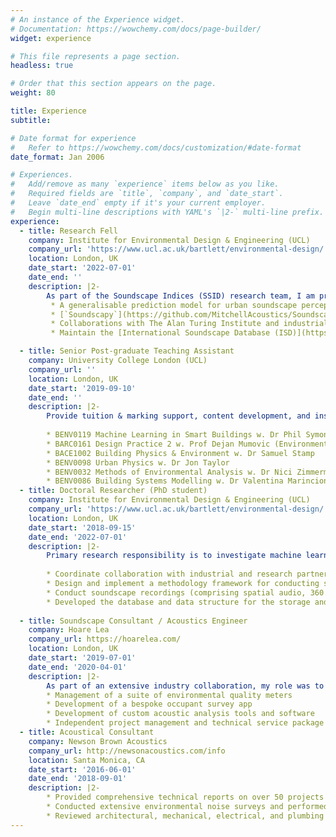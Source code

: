 ```yaml
---
# An instance of the Experience widget.
# Documentation: https://wowchemy.com/docs/page-builder/
widget: experience

# This file represents a page section.
headless: true

# Order that this section appears on the page.
weight: 80

title: Experience
subtitle:

# Date format for experience
#   Refer to https://wowchemy.com/docs/customization/#date-format
date_format: Jan 2006

# Experiences.
#   Add/remove as many `experience` items below as you like.
#   Required fields are `title`, `company`, and `date_start`.
#   Leave `date_end` empty if it's your current employer.
#   Begin multi-line descriptions with YAML's `|2-` multi-line prefix.
experience:
  - title: Research Fell
    company: Institute for Environmental Design & Engineering (UCL)
    company_url: 'https://www.ucl.ac.uk/bartlett/environmental-design/'
    location: London, UK
    date_start: '2022-07-01'
    date_end: ''
    description: |2-
        As part of the Soundscape Indices (SSID) research team, I am primarily responsible for the development of machine learning models, data management and publication, and industry collaborations. My projects and appointments include:
         * A generalisable prediction model for urban soundscape perception
         * [`Soundscapy`](https://github.com/MitchellAcoustics/Soundscapy) an open-source Python package for soundscape data analysis and visualisation
         * Collaborations with The Alan Turing Institute and industrial partners
         * Maintain the [International Soundscape Database (ISD)](https://www.zenodo.org/record/6331810), the Soundscape Attributes Translation Database, and the DeLTA Database

  - title: Senior Post-graduate Teaching Assistant
    company: University College London (UCL)
    company_url: ''
    location: London, UK
    date_start: '2019-09-10'
    date_end: ''
    description: |2-
        Provide tuition & marking support, content development, and instruct students for the following courses:
              
        * BENV0119 Machine Learning in Smart Buildings w. Dr Phil Symonds (syllabus development, lecture and tutorial writing, ML and Python support)
        * BARC0161 Design Practice 2 w. Prof Dejan Mumovic (Environmental Tutor in HVAC acoustics, lecture and tutorial writing, building design guidance)
        * BACE1002 Building Physics & Environment w. Dr Samuel Stamp
        * BENV0098 Urban Physics w. Dr Jon Taylor
        * BENV0032 Methods of Environmental Analysis w. Dr Nici Zimmermann (statistics tutorials)
        * BENV0086 Building Systems Modelling w. Dr Valentina Marincioni (general Python programming support)
  - title: Doctoral Researcher (PhD student)
    company: Institute for Environmental Design & Engineering (UCL)
    company_url: 'https://www.ucl.ac.uk/bartlett/environmental-design/'
    location: London, UK
    date_start: '2018-09-15'
    date_end: '2022-07-01'
    description: |2-
        Primary research responsibility is to investigate machine learning and regression modelling of soundscapes based on acoustical and non-acoustical factors. As a team member on the SSID project group, practical responsibilities include:
        
        * Coordinate collaboration with industrial and research partners to promote the implementation of Soundscape in practice
        * Design and implement a methodology framework for conducting soundscape assessments for use in research across the world
        * Conduct soundscape recordings (comprising spatial audio, 360 degree video, sound level meter measurements, and in-depth questionnaires) at 40+ locations around the UK, US and Europe
        * Developed the database and data structure for the storage and publication of a large-scale soundscape recording database.
        
  - title: Soundscape Consultant / Acoustics Engineer
    company: Hoare Lea
    company_url: https://hoarelea.com/
    location: London, UK
    date_start: '2019-07-01'
    date_end: '2020-04-01'
    description: |2-
        As part of an extensive industry collaboration, my role was to provide leading edge insights from modern research on soundscapes and sound perception to better inform the design of the built environment. I also lead the development of a unique and innovative method for assessing the sound experience of building occupants and worked toward designing a comprehensive soundscape rating metric. This project required:
        * Management of a suite of environmental quality meters
        * Development of a bespoke occupant survey app
        * Development of custom acoustic analysis tools and software
        * Independent project management and technical service package development
  - title: Acoustical Consultant
    company: Newson Brown Acoustics
    company_url: http://newsonacoustics.com/info
    location: Santa Monica, CA
    date_start: '2016-06-01'
    date_end: '2018-09-01'
    description: |2-
        * Provided comprehensive technical reports on over 50 projects to architects, engineers, and contractors detailing acoustical recommendations throughout the process of building design
        * Conducted extensive environmental noise surveys and performed detailed building envelope noise intrusion calculations
        * Reviewed architectural, mechanical, electrical, and plumbing drawings to identify and address potential noise issues
---
```

